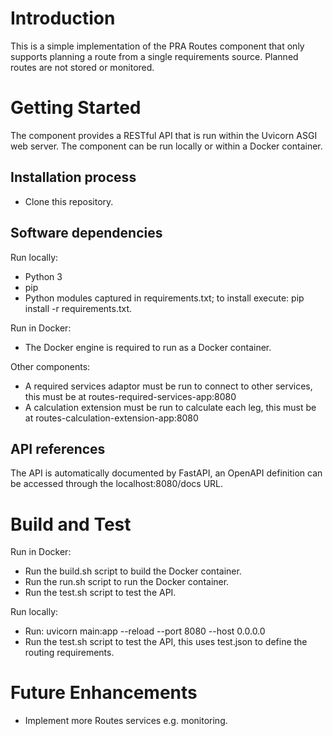 # Introduction 
This is a simple implementation of the PRA Routes component that only supports planning a route from a single requirements source. Planned routes are not stored or monitored.

# Getting Started
The component provides a RESTful API that is run within the Uvicorn ASGI web server. The component can be run locally or within a Docker container.

## Installation process
- Clone this repository.

## Software dependencies
Run locally:
- Python 3
- pip
- Python modules captured in requirements.txt; to install execute: pip install -r requirements.txt.

Run in Docker:
- The Docker engine is required to run as a Docker container.

Other components:
- A required services adaptor must be run to connect to other services, this must be at routes-required-services-app:8080
- A calculation extension must be run to calculate each leg, this must be at routes-calculation-extension-app:8080

## API references
The API is automatically documented by FastAPI, an OpenAPI definition can be accessed through the localhost:8080/docs URL.

# Build and Test
Run in Docker:
- Run the build.sh script to build the Docker container.
- Run the run.sh script to run the Docker container.
- Run the test.sh script to test the API.

Run locally:
- Run: uvicorn main:app --reload --port 8080 --host 0.0.0.0
- Run the test.sh script to test the API, this uses test.json to define the routing requirements.

# Future Enhancements
- Implement more Routes services e.g. monitoring.